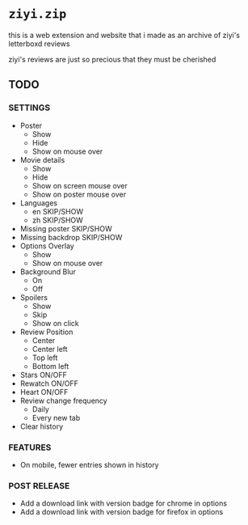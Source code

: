 # `ziyi.zip`

this is a web extension and website that i made as an archive of ziyi's letterboxd reviews

ziyi's reviews are just so precious that they must be cherished

## TODO

### SETTINGS

- Poster
  - Show
  - Hide
  - Show on mouse over
- Movie details
  - Show
  - Hide
  - Show on screen mouse over
  - Show on poster mouse over
- Languages
  - en SKIP/SHOW
  - zh SKIP/SHOW
- Missing poster SKIP/SHOW
- Missing backdrop SKIP/SHOW
- Options Overlay
  - Show
  - Show on mouse over
- Background Blur
  - On
  - Off
- Spoilers
  - Show
  - Skip
  - Show on click
- Review Position
  - Center
  - Center left
  - Top left
  - Bottom left
- Stars ON/OFF
- Rewatch ON/OFF
- Heart ON/OFF
- Review change frequency
  - Daily
  - Every new tab
- Clear history

### FEATURES

- On mobile, fewer entries shown in history

### POST RELEASE

- Add a download link with version badge for chrome in options
- Add a download link with version badge for firefox in options
